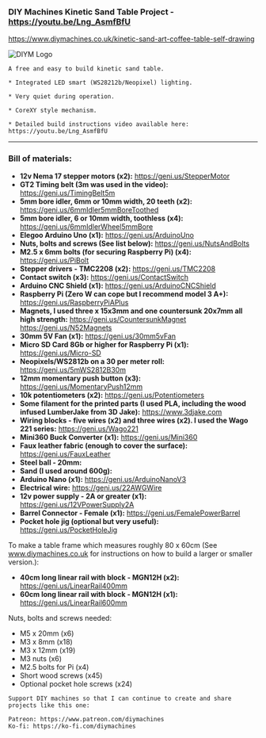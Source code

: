 ### DIY Machines Kinetic Sand Table Project - https://youtu.be/Lng_AsmfBfU

https://www.diymachines.co.uk/kinetic-sand-art-coffee-table-self-drawing

![DIYM Logo](https://lirp.cdn-website.com/65e30418/dms3rep/multi/opt/DIY+Machines+Ident+Cleaner+-+White+Background+Larger-162w.png)

```
A free and easy to build kinetic sand table.

* Integrated LED smart (WS28212b/Neopixel) lighting.

* Very quiet during operation.

* CoreXY style mechanism.

* Detailed build instructions video available here: https://youtu.be/Lng_AsmfBfU

```
***

### Bill of materials:
- **12v Nema 17 stepper motors (x2):**  https://geni.us/StepperMotor
- **GT2 Timing belt (3m was used in the video):** https://geni.us/TimingBelt5m
- **5mm bore idler, 6mm or 10mm width, 20 teeth (x2):** https://geni.us/6mmIdler5mmBoreToothed
- **5mm bore idler, 6 or 10mm width, toothless (x4):** https://geni.us/6mmIdlerWheel5mmBore
- **Elegoo Arduino Uno (x1):** https://geni.us/ArduinoUno
- **Nuts, bolts and screws (See list below):** https://geni.us/NutsAndBolts
- **M2.5 x 6mm bolts (for securing Raspberry Pi) (x4):** https://geni.us/PiBolt
- **Stepper drivers - TMC2208 (x2):** https://geni.us/TMC2208
- **Contact switch (x3):** https://geni.us/ContactSwitch
- **Arduino CNC Shield (x1):** https://geni.us/ArduinoCNCShield
- **Raspberry Pi (Zero W can cope but I recommend model 3 A+):** https://geni.us/RaspberryPiAPlus
- **Magnets, I used three x 15x3mm and one countersunk 20x7mm all high strength:** https://geni.us/CountersunkMagnet https://geni.us/N52Magnets
- **30mm 5V Fan (x1):** https://geni.us/30mm5vFan
- **Micro SD Card 8Gb or higher for Raspberry Pi (x1):** https://geni.us/Micro-SD
- **Neopixels/WS2812b on a 30 per meter roll:** https://geni.us/5mWS2812B30m
- **12mm momentary push button (x3):** https://geni.us/MomentaryPush12mm
- **10k potentiometers (x2):** https://geni.us/Potentiometers
- **Some filament for the printed parts (I used PLA, including the wood infused LumberJake from 3D Jake):** https://www.3djake.com
- **Wiring blocks - five wires (x2) and three wires (x2). I used the Wago 221 series:** https://geni.us/Wago221
- **Mini360 Buck Converter (x1):** https://geni.us/Mini360
- **Faux leather fabric (enough to cover the surface):** https://geni.us/FauxLeather
- **Steel ball - 20mm:**
- **Sand (I used around 600g):**
- **Arduino Nano (x1):** https://geni.us/ArduinoNanoV3
- **Electrical wire:** https://geni.us/22AWGWire
- **12v power supply - 2A or greater (x1):** https://geni.us/12VPowerSupply2A
- **Barrel Connector - Female (x1):** https://geni.us/FemalePowerBarrel
- **Pocket hole jig (optional but very useful):** https://geni.us/PocketHoleJig

To make a table frame which measures roughly 80 x 60cm (See www.diymachines.co.uk for instructions on how to build a larger or smaller version.):
- **40cm long linear rail with block - MGN12H (x2):** https://geni.us/LinearRail400mm
- **60cm long linear rail with block - MGN12H (x1):** https://geni.us/LinearRail600mm

Nuts, bolts and screws needed:
- M5 x 20mm (x6)
- M3 x 8mm (x18)
- M3 x 12mm (x19)
- M3 nuts (x6)
- M2.5 bolts for Pi (x4)
- Short wood screws (x45)
- Optional pocket hole screws (x24)


```
Support DIY machines so that I can continue to create and share projects like this one:

Patreon: https://www.patreon.com/diymachines
Ko-fi: https://ko-fi.com/diymachines

```
